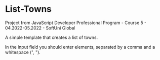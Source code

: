 # List-Towns
Project from JavaScript Developer Professional Program - Course 5 - 04.2022-05.2022 - SoftUni Global

A simple template that creates a list of towns.

In the input field you should enter elements, separated by а comma and а whitespace (", ").
